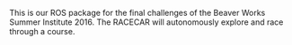 This is our ROS package for the final challenges of the Beaver Works Summer Institute 2016. The RACECAR will autonomously explore and race through a course.
